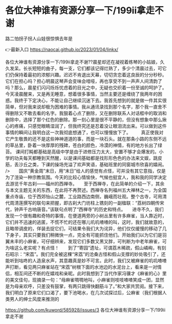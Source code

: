 # 各位大神谁有资源分享一下/199ii拿走不谢
路二怕拐子拐人山娃很惊惧去年是

👉最新入口 https://naocai.github.io/2023/01/04/linkx/

各位大神谁有资源分享一下/199ii拿走不谢??晨星却还在凝视着练琴的小姑娘，久久发呆。长长短短的曲子，每一支，它们都该记得烂熟了，多少个清晨过去，可它们仍保持着最初的浓郁兴趣。迟迟不肯退出天幕，切切贪恋着这良辰的分分秒秒。它们在担心吗？担心明晨这琴声会变味会喑哑，再也享受不到一声声人间清韵了吗？那么，晨星们闪闪烁烁忧虑着的目光之中，无疑也交织着一份至诚的呵护了。
今天凌晨醒来，又是再无睡意，想着很多事情，当然主要还是缠绕了我两年的困惑。我终于下定决心，不能让自己继续沉迷下去。我首先想到的就是做一件其实很简单，但对我来说却极为困难的事情。我从通讯录找到那个名字，那个我一直舍不得删除又不敢去看的名字。我狠着心点了删除，又在删除联系人对话框中的取消和删除中，选择了那个红色的删除。那一刻心里是很不平静的，但没有想象中那么揪心的疼痛，只感觉眼睛湿润了，但我终究还是忍着没让眼泪流出来。可以做到这件事情的瞬间让我明白这一次我彻底想通了，也可以慢慢放下了。
　　真正使我对它产生敬畏的还不是这些神神道道的事，而是一块石头。就在那条小路的东侧不远的草丛里，卧着一块厚厚的残碑，苍白的颜色，冷漠的神情，有的地方长出了绿苔。
课间打盹都基础是高级中学是由于进修压力太大，安置不够才会爆发的。小学的功夫每天都睡到天然醒，以是课间基础都是找形形色色的办法来文娱，跳皮筋，丢沙丘之类，下课的操场充溢了欢声笑语，基础班里的同窗城市欣喜的嬉闹。
/>　　国庆“黄金周”末日，用“末日”给人的感觉有点怪，可并没有其它意指，仅是为了渲染一种宗教氛围。今天的比较心情愉快，气候也挺宜人，我和我的同学决定去游览千年古刹——福州的西禅寺。　　至于西禅寺，在此简单的介绍一下，其余与本文主题无关的东西，在此将不再赘述。西禅寺名列福州五大禅林之一，为全国重点寺庙，位于西郊怡山之麓，工业路西边南侧，巍峨而壮观。整个古寺，可用清代周清莲撰写的联句来把握，即古刹大门坊柱上镌刻的一副楹联：“荔树四朝传宋代，钟声千古响唐音。”该联句点明了“西禅寺”的历史和特点。　　进寺不久，我们发现一个很有趣和奇特的事情，在便道两旁的小树丛里有许多麻雀，当人靠近时，它们并不迅速的逃匿，不慌不忙的还在哪儿叽叽喳喳的叫，这时，我们就故意的，且略带调皮的，佯装去捉它们，可结果令我们大为诧异，他们仅仅缓慢的移动了几下身子，其实只要我们稍微快一点，完全有可能抓住他们。开始我们以为它们是羽翼未丰的小麻雀，可仔细辨来，发现它们多数又黑又胖，可判断为中老年麻雀，可为啥这么老实呢？有点怪！　　到了“寄园”遗址，可谓荔木稀疏，假山嶙峋，有刻石昭示：“宋荔”。我们完全被这棵“宋荔”的沧桑古怪和假山支撑的妙处吸引了，还能听到咕咚的人造泉水声，其意趣真是妙不可言。此时，我们又被麻雀的叽叽喳喳声打断，看见两只麻雀站在“宋荔”树根下面的水池边的水泥台上，看来是一对情侣，相互间还不断的在嬉戏和亲昵。此时我想到了当代作家冯骥才《麻雀的心》里的美文佳句，现摘录一句：“母麻雀啁啁地叫，小麻雀则吱吱喳喳笑成一团，显然是为母亲欢呼，只差没有鼓掌，有两只跳得快翻筋斗了。”和大家共赏阅。接下来，我们明白了原来它们口渴了，要下池喝水，在几次试探过后，公麻雀（我们根据人类男人的绅士风度来推测的

https://github.com/kuword/585928/issues/3
各位大神谁有资源分享一下/199ii拿走不谢
